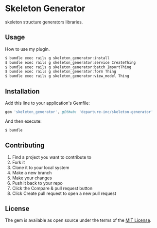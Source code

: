 # Skeleton Generator
skeleton structure generators libraries.

## Usage
How to use my plugin.

```bash
$ bundle exec rails g skeleton_generator:install
$ bundle exec rails g skeleton_generator:service CreateThing
$ bundle exec rails g skeleton_generator:batch ImportThing
$ bundle exec rails g skeleton_generator:form Thing
$ bundle exec rails g skeleton_generator:view_model Thing
```

## Installation
Add this line to your application's Gemfile:

```ruby
gem 'skeleton_generator', github: 'departure-inc/skeleton-generator'
```

And then execute:
```bash
$ bundle
```

## Contributing
1. Find a project you want to contribute to
2. Fork it
3. Clone it to your local system
4. Make a new branch
5. Make your changes
6. Push it back to your repo
7. Click the Compare & pull request button
8. Click Create pull request to open a new pull request

## License
The gem is available as open source under the terms of the [MIT License](https://opensource.org/licenses/MIT).
